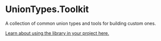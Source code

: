 ﻿# UnionTypes.Toolkit

A collection of common union types and tools for building custom ones.

[Learn about using the library in your project here.](https://github.com/mattwar/UnionTypes.Toolkit)
